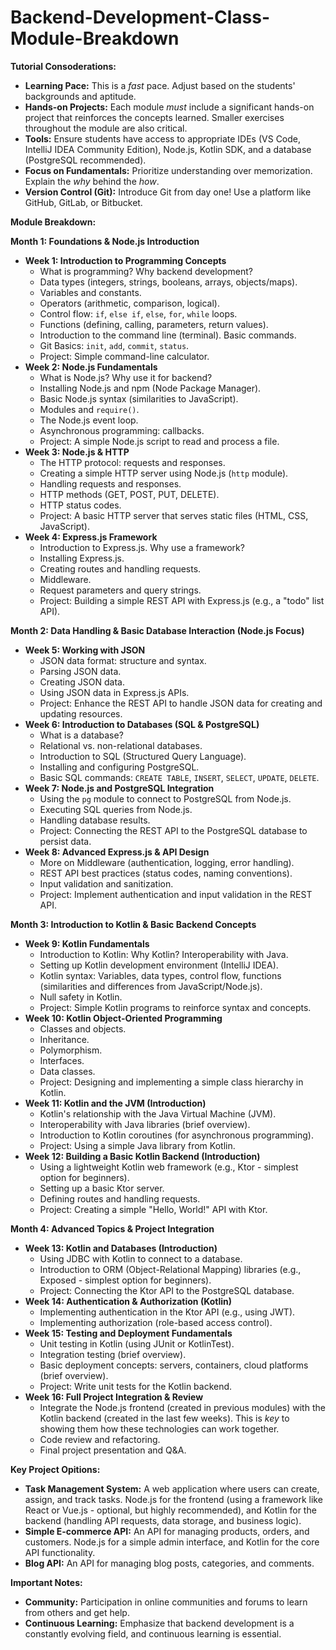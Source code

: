 # Backend-Development-Class-Module-Breakdown
**Tutorial Consoderations:**

*   **Learning Pace:** This is a *fast* pace.  Adjust based on the students' backgrounds and aptitude.
*   **Hands-on Projects:**  Each module *must* include a significant hands-on project that reinforces the concepts learned.  Smaller exercises throughout the module are also critical.
*   **Tools:**  Ensure students have access to appropriate IDEs (VS Code, IntelliJ IDEA Community Edition), Node.js, Kotlin SDK, and a database (PostgreSQL recommended).
*   **Focus on Fundamentals:** Prioritize understanding over memorization. Explain the *why* behind the *how*.
*   **Version Control (Git):** Introduce Git from day one!  Use a platform like GitHub, GitLab, or Bitbucket.

**Module Breakdown:**

**Month 1: Foundations & Node.js Introduction**

*   **Week 1:  Introduction to Programming Concepts**
    *   What is programming? Why backend development?
    *   Data types (integers, strings, booleans, arrays, objects/maps).
    *   Variables and constants.
    *   Operators (arithmetic, comparison, logical).
    *   Control flow: `if`, `else if`, `else`, `for`, `while` loops.
    *   Functions (defining, calling, parameters, return values).
    *   Introduction to the command line (terminal). Basic commands.
    *   Git Basics: `init`, `add`, `commit`, `status`.
    *   Project: Simple command-line calculator.
*   **Week 2:  Node.js Fundamentals**
    *   What is Node.js?  Why use it for backend?
    *   Installing Node.js and npm (Node Package Manager).
    *   Basic Node.js syntax (similarities to JavaScript).
    *   Modules and `require()`.
    *   The Node.js event loop.
    *   Asynchronous programming: callbacks.
    *   Project:  A simple Node.js script to read and process a file.
*   **Week 3:  Node.js & HTTP**
    *   The HTTP protocol: requests and responses.
    *   Creating a simple HTTP server using Node.js (`http` module).
    *   Handling requests and responses.
    *   HTTP methods (GET, POST, PUT, DELETE).
    *   HTTP status codes.
    *   Project: A basic HTTP server that serves static files (HTML, CSS, JavaScript).
*   **Week 4:  Express.js Framework**
    *   Introduction to Express.js. Why use a framework?
    *   Installing Express.js.
    *   Creating routes and handling requests.
    *   Middleware.
    *   Request parameters and query strings.
    *   Project: Building a simple REST API with Express.js (e.g., a "todo" list API).

**Month 2: Data Handling & Basic Database Interaction (Node.js Focus)**

*   **Week 5:  Working with JSON**
    *   JSON data format: structure and syntax.
    *   Parsing JSON data.
    *   Creating JSON data.
    *   Using JSON data in Express.js APIs.
    *   Project:  Enhance the REST API to handle JSON data for creating and updating resources.
*   **Week 6:  Introduction to Databases (SQL & PostgreSQL)**
    *   What is a database?
    *   Relational vs. non-relational databases.
    *   Introduction to SQL (Structured Query Language).
    *   Installing and configuring PostgreSQL.
    *   Basic SQL commands: `CREATE TABLE`, `INSERT`, `SELECT`, `UPDATE`, `DELETE`.
*   **Week 7:  Node.js and PostgreSQL Integration**
    *   Using the `pg` module to connect to PostgreSQL from Node.js.
    *   Executing SQL queries from Node.js.
    *   Handling database results.
    *   Project: Connecting the REST API to the PostgreSQL database to persist data.
*   **Week 8:  Advanced Express.js & API Design**
    *   More on Middleware (authentication, logging, error handling).
    *   REST API best practices (status codes, naming conventions).
    *   Input validation and sanitization.
    *   Project:  Implement authentication and input validation in the REST API.

**Month 3: Introduction to Kotlin & Basic Backend Concepts**

*   **Week 9: Kotlin Fundamentals**
    *   Introduction to Kotlin: Why Kotlin?  Interoperability with Java.
    *   Setting up Kotlin development environment (IntelliJ IDEA).
    *   Kotlin syntax: Variables, data types, control flow, functions (similarities and differences from JavaScript/Node.js).
    *   Null safety in Kotlin.
    *   Project:  Simple Kotlin programs to reinforce syntax and concepts.
*   **Week 10:  Kotlin Object-Oriented Programming**
    *   Classes and objects.
    *   Inheritance.
    *   Polymorphism.
    *   Interfaces.
    *   Data classes.
    *   Project:  Designing and implementing a simple class hierarchy in Kotlin.
*   **Week 11:  Kotlin and the JVM (Introduction)**
    *   Kotlin's relationship with the Java Virtual Machine (JVM).
    *   Interoperability with Java libraries (brief overview).
    *   Introduction to Kotlin coroutines (for asynchronous programming).
    *   Project: Using a simple Java library from Kotlin.
*   **Week 12:  Building a Basic Kotlin Backend (Introduction)**
    *   Using a lightweight Kotlin web framework (e.g., Ktor - simplest option for beginners).
    *   Setting up a basic Ktor server.
    *   Defining routes and handling requests.
    *   Project: Creating a simple "Hello, World!" API with Ktor.

**Month 4:  Advanced Topics & Project Integration**

*   **Week 13:  Kotlin and Databases (Introduction)**
    *   Using JDBC with Kotlin to connect to a database.
    *   Introduction to ORM (Object-Relational Mapping) libraries (e.g., Exposed - simplest option for beginners).
    *   Project: Connecting the Ktor API to the PostgreSQL database.
*   **Week 14:  Authentication & Authorization (Kotlin)**
    *   Implementing authentication in the Ktor API (e.g., using JWT).
    *   Implementing authorization (role-based access control).
*   **Week 15: Testing and Deployment Fundamentals**
    *   Unit testing in Kotlin (using JUnit or KotlinTest).
    *   Integration testing (brief overview).
    *   Basic deployment concepts: servers, containers, cloud platforms (brief overview).
    *   Project: Write unit tests for the Kotlin backend.
*   **Week 16:  Full Project Integration & Review**
    *   Integrate the Node.js frontend (created in previous modules) with the Kotlin backend (created in the last few weeks).  This is *key* to showing them how these technologies can work together.
    *   Code review and refactoring.
    *   Final project presentation and Q&A.

**Key Project Opitions:**

*   **Task Management System:** A web application where users can create, assign, and track tasks.  Node.js for the frontend (using a framework like React or Vue.js - optional, but highly recommended), and Kotlin for the backend (handling API requests, data storage, and business logic).
*   **Simple E-commerce API:** An API for managing products, orders, and customers. Node.js for a simple admin interface, and Kotlin for the core API functionality.
*   **Blog API:**  An API for managing blog posts, categories, and comments.

**Important Notes:**

*   **Community:** Participation in online communities and forums to learn from others and get help.
*   **Continuous Learning:**  Emphasize that backend development is a constantly evolving field, and continuous learning is essential.
